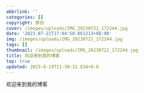 ```yaml
---
abbrlink: ''
categories: []
copyright: 原创
cover: /images/uploads/IMG_20230721_172244.jpg
date: '2023-07-21T17:04:50.061213+08:00'
img: /images/uploads/IMG_20230721_172244.jpg
tags: []
thumbnail: /images/uploads/IMG_20230721_172244.jpg
title: 欢迎来到我的博客
top: true
updated: 2023-8-19T11:30:31.634+8:0
---
```

欢迎来到我的博客
